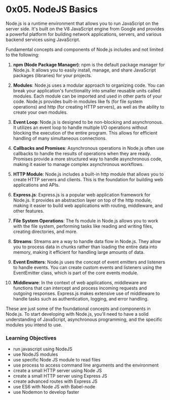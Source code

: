 # 0x05. NodeJS Basics

Node.js is a runtime environment that allows you to run JavaScript on the server side. It's built on the V8 JavaScript engine from Google and provides a powerful platform for building network applications, servers, and various backend services using JavaScript.

Fundamental concepts and components of Node.js includes and not limited to the following:

1. **npm (Node Package Manager)**:
   npm is the default package manager for Node.js. It allows you to easily install, manage, and share JavaScript packages (libraries) for your projects.

1. **Modules**:
   Node.js uses a modular approach to organizing code. You can break your application's functionality into smaller reusable units called modules. Each module can be imported and used in other parts of your code. Node.js provides built-in modules like fs (for file system operations) and http (for creating HTTP servers), as well as the ability to create your own modules.

1. **Event Loop**:
   Node.js is designed to be non-blocking and asynchronous. It utilizes an event loop to handle multiple I/O operations without blocking the execution of the entire program. This allows for efficient handling of many simultaneous connections.

1. **Callbacks and Promises**:
   Asynchronous operations in Node.js often use callbacks to handle the results of operations when they are ready. Promises provide a more structured way to handle asynchronous code, making it easier to manage complex asynchronous workflows.

1. **HTTP Module**:
   Node.js includes a built-in http module that allows you to create HTTP servers and clients. This is the foundation for building web applications and APIs.

1. **Express.js**:
   Express.js is a popular web application framework for Node.js. It provides an abstraction layer on top of the http module, making it easier to build web applications with routing, middleware, and other features.

1. **File System Operations**:
   The fs module in Node.js allows you to work with the file system, performing tasks like reading and writing files, creating directories, and more.

1. **Streams**:
   Streams are a way to handle data flow in Node.js. They allow you to process data in chunks rather than loading the entire data into memory, making it efficient for handling large amounts of data.

1. **Event Emitters**:
   Node.js uses the concept of event emitters and listeners to handle events. You can create custom events and listeners using the EventEmitter class, which is part of the core events module.

1. **Middleware**:
   In the context of web applications, middleware are functions that can intercept and process incoming requests and outgoing responses. Express.js makes extensive use of middleware to handle tasks such as authentication, logging, and error handling.

These are just some of the foundational concepts and components in Node.js. To start developing with Node.js, you'll need to have a solid understanding of JavaScript, asynchronous programming, and the specific modules you intend to use.

### Learning Objectives

- run javascript using NodeJS
- use NodeJS modules
- use specific Node JS module to read files
- use process to access command line arguments and the environment
- create a small HTTP server using Node JS
- create a small HTTP server using Express JS
- create advanced routes with Express JS
- use ES6 with Node JS with Babel-node
- use Nodemon to develop faster

